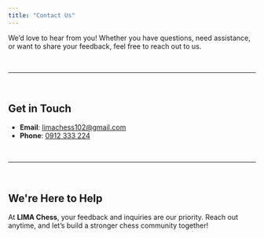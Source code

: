 ```yaml
---
title: "Contact Us"
---
```


We’d love to hear from you! Whether you have questions, need assistance, or want to share your feedback, feel free to reach out to us.

&nbsp;

---

&nbsp;

## Get in Touch

- **Email**: [limachess102@gmail.com](mailto:limachess102@gmail.com)
- **Phone**: [0912 333 224](tel:0912333224)


&nbsp;

---
&nbsp;

## We're Here to Help

At **LIMA Chess**, your feedback and inquiries are our priority. Reach out anytime, and let’s build a stronger chess community together!
